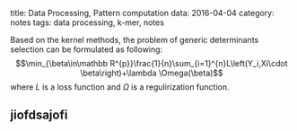title: Data Processing, Pattern computation
data: 2016-04-04
category: notes
tags: data processing, k-mer, notes

Based on the kernel methods, the problem of generic determinants selection can be formulated as following:
$$\min_{\beta\in\mathbb R^{p}}\frac{1}{n}\sum_{i=1}^{n}L\left(Y_i,Xi\cdot \beta\right)+\lambda \Omega(\beta)$$
where $L$ is a loss function and $\Omega$ is a regulirization function.

## jiofdsajofi